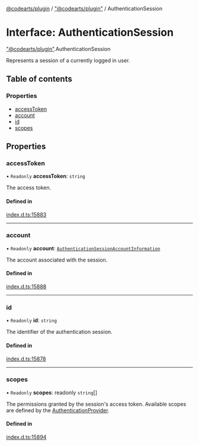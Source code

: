 [@codearts/plugin](../README.md) / ["@codearts/plugin"](../modules/_codearts_plugin_.md) / AuthenticationSession

# Interface: AuthenticationSession

["@codearts/plugin"](../modules/_codearts_plugin_.md).AuthenticationSession

Represents a session of a currently logged in user.

## Table of contents

### Properties

- [accessToken](codearts_plugin_.AuthenticationSession.md#accesstoken)
- [account](codearts_plugin_.AuthenticationSession.md#account)
- [id](codearts_plugin_.AuthenticationSession.md#id)
- [scopes](codearts_plugin_.AuthenticationSession.md#scopes)

## Properties

### accessToken

• `Readonly` **accessToken**: `string`

The access token.

#### Defined in

[index.d.ts:15883](https://github.com/shuyaqian/cloudide-plugin-api/blob/5b69219/index.d.ts#L15883)

___

### account

• `Readonly` **account**: [`AuthenticationSessionAccountInformation`](codearts_plugin_.AuthenticationSessionAccountInformation.md)

The account associated with the session.

#### Defined in

[index.d.ts:15888](https://github.com/shuyaqian/cloudide-plugin-api/blob/5b69219/index.d.ts#L15888)

___

### id

• `Readonly` **id**: `string`

The identifier of the authentication session.

#### Defined in

[index.d.ts:15878](https://github.com/shuyaqian/cloudide-plugin-api/blob/5b69219/index.d.ts#L15878)

___

### scopes

• `Readonly` **scopes**: readonly `string`[]

The permissions granted by the session's access token. Available scopes
are defined by the [AuthenticationProvider](codearts_plugin_.AuthenticationProvider.md).

#### Defined in

[index.d.ts:15894](https://github.com/shuyaqian/cloudide-plugin-api/blob/5b69219/index.d.ts#L15894)
